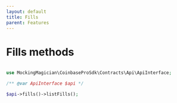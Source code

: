 ```yaml
---
layout: default
title: Fills
parent: Features
---
```


# Fills methods

```php

use MockingMagician\CoinbaseProSdk\Contracts\Api\ApiInterface;

/** @var ApiInterface $api */

$api->fills()->listFills();

```
